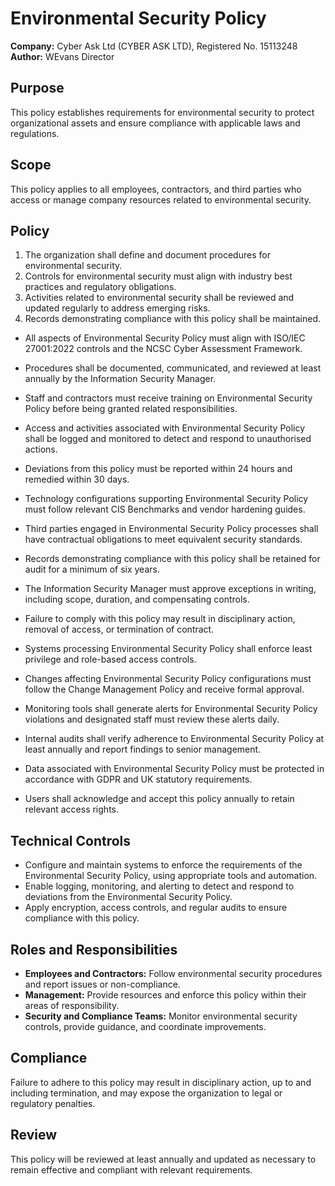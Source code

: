 # Environmental Security Policy

**Company:** Cyber Ask Ltd (CYBER ASK LTD), Registered No. 15113248  
**Author:** WEvans Director

## Purpose

This policy establishes requirements for environmental security to protect organizational assets and ensure compliance with applicable laws and regulations.

## Scope

This policy applies to all employees, contractors, and third parties who access or manage company resources related to environmental security.

## Policy
1. The organization shall define and document procedures for environmental security.
2. Controls for environmental security must align with industry best practices and regulatory obligations.
3. Activities related to environmental security shall be reviewed and updated regularly to address emerging risks.
4. Records demonstrating compliance with this policy shall be maintained.

- All aspects of Environmental Security Policy must align with ISO/IEC 27001:2022 controls and the NCSC Cyber Assessment Framework.
- Procedures shall be documented, communicated, and reviewed at least annually by the Information Security Manager.
- Staff and contractors must receive training on Environmental Security Policy before being granted related responsibilities.
- Access and activities associated with Environmental Security Policy shall be logged and monitored to detect and respond to unauthorised actions.
- Deviations from this policy must be reported within 24 hours and remedied within 30 days.
- Technology configurations supporting Environmental Security Policy must follow relevant CIS Benchmarks and vendor hardening guides.
- Third parties engaged in Environmental Security Policy processes shall have contractual obligations to meet equivalent security standards.
- Records demonstrating compliance with this policy shall be retained for audit for a minimum of six years.
- The Information Security Manager must approve exceptions in writing, including scope, duration, and compensating controls.
- Failure to comply with this policy may result in disciplinary action, removal of access, or termination of contract.

- Systems processing Environmental Security Policy shall enforce least privilege and role-based access controls.
- Changes affecting Environmental Security Policy configurations must follow the Change Management Policy and receive formal approval.
- Monitoring tools shall generate alerts for Environmental Security Policy violations and designated staff must review these alerts daily.
- Internal audits shall verify adherence to Environmental Security Policy at least annually and report findings to senior management.
- Data associated with Environmental Security Policy must be protected in accordance with GDPR and UK statutory requirements.
- Users shall acknowledge and accept this policy annually to retain relevant access rights.

## Technical Controls

- Configure and maintain systems to enforce the requirements of the Environmental Security Policy, using appropriate tools and automation.
- Enable logging, monitoring, and alerting to detect and respond to deviations from the Environmental Security Policy.
- Apply encryption, access controls, and regular audits to ensure compliance with this policy.

## Roles and Responsibilities

- **Employees and Contractors:** Follow environmental security procedures and report issues or non-compliance.
- **Management:** Provide resources and enforce this policy within their areas of responsibility.
- **Security and Compliance Teams:** Monitor environmental security controls, provide guidance, and coordinate improvements.

## Compliance

Failure to adhere to this policy may result in disciplinary action, up to and including termination, and may expose the organization to legal or regulatory penalties.

## Review

This policy will be reviewed at least annually and updated as necessary to remain effective and compliant with relevant requirements.
